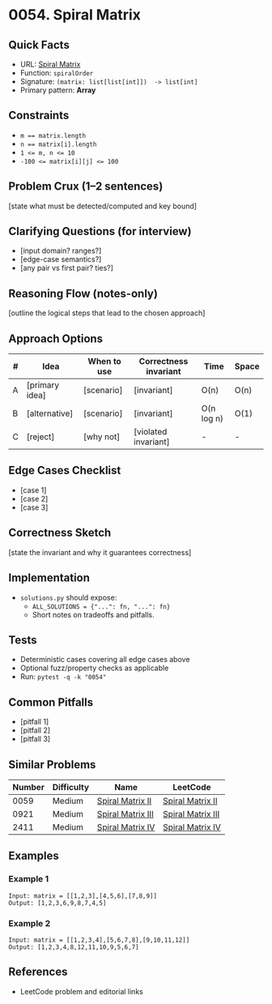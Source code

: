 # 0054. Spiral Matrix

## Quick Facts

- URL: [Spiral Matrix](https://leetcode.com/problems/spiral-matrix/)
- Function: `spiralOrder`
- Signature: `(matrix: list[list[int]])  -> list[int]`
- Primary pattern: **Array**

## Constraints

- `m == matrix.length`
- `n == matrix[i].length`
- `1 <= m, n <= 10`
- `-100 <= matrix[i][j] <= 100`

## Problem Crux (1–2 sentences)

[state what must be detected/computed and key bound]

## Clarifying Questions (for interview)

- [input domain? ranges?]
- [edge-case semantics?]
- [any pair vs first pair? ties?]

## Reasoning Flow (notes-only)

[outline the logical steps that lead to the chosen approach]

## Approach Options

| # | Idea | When to use | Correctness invariant | Time | Space |
|---|------|-------------|-----------------------|------|-------|
| A | [primary idea] | [scenario] | [invariant] | O(n) | O(n) |
| B | [alternative] | [scenario] | [invariant] | O(n log n) | O(1) |
| C | [reject] | [why not] | [violated invariant] | - | - |

## Edge Cases Checklist

- [case 1]
- [case 2]
- [case 3]

## Correctness Sketch

[state the invariant and why it guarantees correctness]

## Implementation

- `solutions.py` should expose:
  - `ALL_SOLUTIONS = {"...": fn, "...": fn}`
  - Short notes on tradeoffs and pitfalls.

## Tests

- Deterministic cases covering all edge cases above
- Optional fuzz/property checks as applicable
- Run: `pytest -q -k "0054"`

## Common Pitfalls

- [pitfall 1]
- [pitfall 2]
- [pitfall 3]

## Similar Problems

| Number | Difficulty | Name | LeetCode |
|---|---|---|---|
| 0059 | Medium | [Spiral Matrix II](../0059-spiral-matrix-ii/readme.md) | [Spiral Matrix II](https://leetcode.com/problems/spiral-matrix-ii/) |
| 0921 | Medium | [Spiral Matrix III](../0921-spiral-matrix-iii/readme.md) | [Spiral Matrix III](https://leetcode.com/problems/spiral-matrix-iii/) |
| 2411 | Medium | [Spiral Matrix IV](../2411-spiral-matrix-iv/readme.md) | [Spiral Matrix IV](https://leetcode.com/problems/spiral-matrix-iv/) |

## Examples

### Example 1

```text
Input: matrix = [[1,2,3],[4,5,6],[7,8,9]]
Output: [1,2,3,6,9,8,7,4,5]
```

### Example 2

```text
Input: matrix = [[1,2,3,4],[5,6,7,8],[9,10,11,12]]
Output: [1,2,3,4,8,12,11,10,9,5,6,7]
```

## References

- LeetCode problem and editorial links
